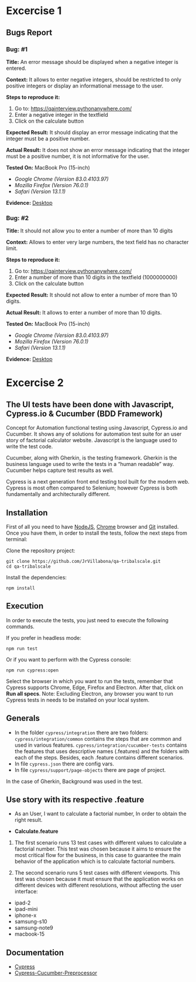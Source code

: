 # Excercise 1

## Bugs Report

### Bug: #1

**Title:**
An error message should be displayed when a negative integer is entered.

**Context:**
It allows to enter negative integers, should be restricted to only positive integers or display an informational message to the user.

**Steps to reproduce it:**

1. Go to: https://qainterview.pythonanywhere.com/
2. Enter a negative integer in the textfield
3. Click on the calculate button

**Expected Result:**
It should display an error message indicating that the integer must be a positive number.

**Actual Result:**
It does not show an error message indicating that the integer must be a positive number, it is not informative for the user.

**Tested On:**
MacBook Pro (15-inch)
- _Google Chrome (Version 83.0.4103.97)_
- _Mozilla Firefox (Version 76.0.1)_
- _Safari (Version 13.1.1)_

**Evidence:**
[Desktop](https://drive.google.com/file/d/15IcoB16SJcXN8UCdeyco8wQA5wsm3Kec/view?usp=sharing)

### Bug: #2

**Title:**
It should not allow you to enter a number of more than 10 digits

**Context:**
Allows to enter very large numbers, the text field has no character limit.

**Steps to reproduce it:**

1. Go to: https://qainterview.pythonanywhere.com/
2. Enter a number of more than 10 digits in the textfield (1000000000)
3. Click on the calculate button

**Expected Result:**
It should not allow to enter a number of more than 10 digits.

**Actual Result:**
It allows to enter a number of more than 10 digits.

**Tested On:**
MacBook Pro (15-inch)
- _Google Chrome (Version 83.0.4103.97)_
- _Mozilla Firefox (Version 76.0.1)_
- _Safari (Version 13.1.1)_

**Evidence:**
[Desktop](https://drive.google.com/file/d/19pUCIXN-DpNgBr560ZCSCS2M7lMxceuE/view?usp=sharing)


# Excercise 2

## The UI tests have been done with Javascript, Cypress.io & Cucumber (BDD Framework)

Concept for Automation functional testing using Javascript, Cypress.io and Cucumber. It shows any of solutions for automation test suite for an user story of factorial calculator website. Javascript is the language used to write the test code.

Cucumber, along with Gherkin, is the testing framework. Gherkin is the business language used to write the tests in a “human readable” way. Cucumber helps capture test results as well.

Cypress is a next generation front end testing tool built for the modern web. Cypress is most often compared to Selenium; however Cypress is both fundamentally and architecturally different.

## Installation

First of all you need to have [NodeJS](https://nodejs.org/es/), [Chrome](https://www.google.es/chrome/index.html) browser and [Git](https://git-scm.com/download) installed. Once you have them, in order to install the tests, follow the next steps from terminal:

Clone the repository project:

```
git clone https://github.com/JrVillabona/qa-tribalscale.git
cd qa-tribalscale
```

Install the dependencies:

```
npm install
```

## Execution

In order to execute the tests, you just need to execute the following commands.

If you prefer in headless mode:

```
npm run test
```

Or if you want to perform with the Cypress console:

```
npm run cypress:open
```

Select the browser in which you want to run the tests, remember that Cypress supports Chrome, Edge, Firefox and Electron. After that, click on **Run all specs**. Note: Excluding Electron, any browser you want to run Cypress tests in needs to be installed on your local system.

## Generals

- In the folder `cypress/integration` there are two folders:
  `cypress/integration/common` contains the steps that are common and used in various features.
  `cypress/integration/cucumber-tests` contains the features that uses descriptive names (.features) and the folders with each of the steps. Besides, each .feature contains different scenarios.
- In file `cypress.json` there are config vars.
- In file `cypress/support/page-objects` there are page of project.

In the case of Gherkin, Background was used in the test.

## Use story with its respective .feature

- As an User, I want to calculate a factorial number, In order to obtain the right result.

- **Calculate.feature**

1. The first scenario runs 13 test cases with different values to calculate a factorial number. This test was chosen because it aims to ensure the most critical flow for the business, in this case to guarantee the main behavior of the application which is to calculate factorial numbers.

2. The second scenario runs 5 test cases with different viewports. This test was chosen because it must ensure that the application works on different devices with different resolutions, without affecting the user interface:

- ipad-2
- ipad-mini
- iphone-x
- samsung-s10
- samsung-note9
- macbook-15

## Documentation

- [Cypress](https://www.cypress.io/)
- [Cypress-Cucumber-Preprocessor](https://www.npmjs.com/package/cypress-cucumber-preprocessor)
